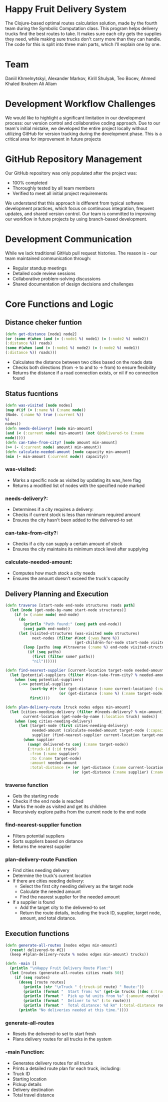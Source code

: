 # Happy Fruit Delivery System
 The Clojure-based optimal routes calculation solution, made by the fourth team during the Symbolic Computation class.
This program helps delivery trucks find the best routes to take. It makes sure each city gets the supplies they need, while making sure trucks don't carry more than they can handle. The code for this is split into three main parts, which I'll explain one by one.

# Team
Daniil Khmelnytskyi, Alexander Markov, Kirill Shulyak, Teo Bocev, Ahmed Khaled Ibrahem Ali Allam

# Development Workflow Challenges
We would like to highlight a significant limitation in our development process: our version
control and collaborative coding approach. Due to our team's initial mistake, we developed the
entire project locally without utilizing GitHub for version tracking during the development
phase. This is a critical area for improvement in future projects

# GitHub Repository Management
Our GitHub repository was only populated after the project was:

- 100% completed
- Thoroughly tested by all team members
- Verified to meet all initial project requirements

We understand that this approach is different from typical software development practices,
which focus on continuous integration, frequent updates, and shared version control. Our team
is committed to improving our workflow in future projects by using branch-based development.

# Development Communication
While we lack traditional GitHub pull request histories. The reason is - our team maintained
communication through:
- Regular standup meetings
- Detailed code review sessions
- Collaborative problem-solving discussions
- Shared documentation of design decisions and challenges

# Core Functions and Logic
## Distance cheker funtion
```clojure
(defn get-distance [node1 node2]
(or (some #(when (and (= (:node1 %) node1) (= (:node2 %) node2))
(:distance %)) roads)
(some #(when (and (= (:node1 %) node2) (= (:node2 %) node1))
(:distance %)) roads)))
```
- Calculates the distance between two cities based on the roads data
- Checks both directions (from -> to and to -> from) to ensure flexibility
- Returns the distance if a road connection exists, or nil if no connection found

## Status fucntions

```clojure
(defn was-visited [node nodes]
(map #(if (= (:name %) (:name node))
(Node. (:name %) true (:current %))
%)
nodes))
(defn needs-delivery? [node min-amount]
(and (< (:current node) min-amount) (not (@delivered-to (:name
node)))))
(defn can-take-from-city? [node amount min-amount]
(>= (- (:current node) amount) min-amount))
(defn calculate-needed-amount [node capacity min-amount]
(min (- min-amount (:current node)) capacity))
```
### was-visited:
- Marks a specific node as visited by updating its was_here flag
- Returns a modified list of nodes with the specified node marked
  
### needs-delivery?:
- Determines if a city requires a delivery:
- Checks if current stock is less than minimum required amount
- Ensures the city hasn't been added to the delivered-to set

### can-take-from-city?:
- Checks if a city can supply a certain amount of stock
- Ensures the city maintains its minimum stock level after supplying

### calculate-needed-amount:
- Computes how much stock a city needs
- Ensures the amount doesn't exceed the truck's capacity

## Delivery Planning and Execution

```clojure
(defn traverse [start-node end-node structures roads path]
  (let [node (get-node-by-name start-node structures)]
    (if (= (:name node) end-node)
      (do
        (println "Path found:" (conj path end-node))
        (conj path end-node))
      (let [visited-structures (was-visited node structures)
            next-nodes (filter #(not (:was_here %))
                               (get-children-for-node start-node visited-structures roads))]
        (loop [paths (map #(traverse (:name %) end-node visited-structures roads (conj path start-node)) next-nodes)]
          (if (seq paths)
            (first (filter some? paths))
            "nil"))))))

(defn find-nearest-supplier [current-location target-node needed-amount nodes edges min-amount]
  (let [potential-suppliers (filter #(can-take-from-city? % needed-amount min-amount) nodes)]
    (when (seq potential-suppliers)
      (->> potential-suppliers
           (sort-by #(+ (or (get-distance (:name current-location) (:name %)) 999999)
                        (or (get-distance (:name %) (:name target-node)) 999999)))
           first))))

(defn plan-delivery-route [truck nodes edges min-amount]
  (let [cities-needing-delivery (filter #(needs-delivery? % min-amount) nodes)
        current-location (get-node-by-name (:location truck) nodes)]
    (when (seq cities-needing-delivery)
      (let [target-node (first cities-needing-delivery)
            needed-amount (calculate-needed-amount target-node (:capacity truck) min-amount)
            supplier (find-nearest-supplier current-location target-node needed-amount nodes edges min-amount)]
        (when supplier
          (swap! delivered-to conj (:name target-node))
          {:truck-id (:id truck)
           :from (:name supplier)
           :to (:name target-node)
           :amount needed-amount
           :total-distance (+ (or (get-distance (:name current-location) (:name supplier)) 0)
                              (or (get-distance (:name supplier) (:name target-node)) 0))})))))

```
### traverse function
- Gets the starting node
- Checks if the end node is reached
- Marks the node as visited and get its children
- Recursively explore paths from the current node to the end node

### find-nearest-supplier function
- Filters potential suppliers
- Sorts suppliers based on distance
- Returns the nearest supplier
  
### plan-delivery-route Function
- Find cities needing delivery
- Determine the truck's current location
- If there are cities needing delivery:
   - Select the first city needing delivery as the target node
   - Calculate the needed amount
   - Find the nearest supplier for the needed amount
- If a supplier is found
   - Add the target city to the delivered-to set
   - Return the route details, including the truck ID, supplier, target node, amount, and total distance.

## Execution functions
```clojure
(defn generate-all-routes [nodes edges min-amount]
  (reset! delivered-to #{})
  (keep #(plan-delivery-route % nodes edges min-amount) trucks))

(defn -main []
  (println "\nHappy Fruit Delivery Route Plan:")
  (let [routes (generate-all-routes cities roads 50)]
    (if (seq routes)
      (doseq [route routes]
        (println (str "\nTruck " (:truck-id route) " Route:"))
        (println (format "  Start from: %s" (get-in trucks [(dec (:truck-id route)) :location])))
        (println (format "  Pick up %d units from %s" (:amount route) (:from route)))
        (println (format "  Deliver to %s" (:to route)))
        (println (format "  Total distance: %d km" (:total-distance route))))
      (println "No deliveries needed at this time."))))
```
### generate-all-routes
- Resets the delivered-to set to start fresh
- Plans delivery routes for all trucks in the system
### -main Function:
- Generates delivery routes for all trucks
- Prints a detailed route plan for each truck, including:
- Truck ID
- Starting location
- Pickup details
- Delivery destination
- Total travel distance
